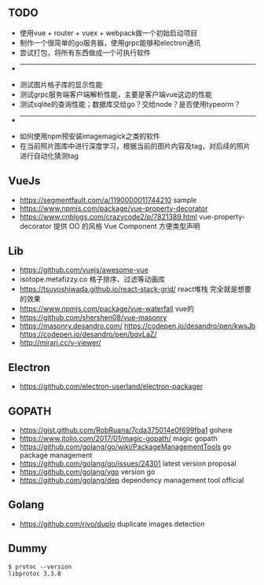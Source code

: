 ## TODO

* 使用vue + router + vuex + webpack做一个初始启动项目
* 制作一个很简单的go服务器，使用grpc能够和electron通讯
* 尝试打包，将所有东西做成一个可执行软件
* ---
* 测试图片格子库的显示性能
* 测试grpc服务端客户端解析性能，主要是客户端vue这边的性能
* 测试sqlite的查询性能；数据库交给go？交给node？是否使用typeorm？
* ---
* 如何使用npm预安装imagemagick之类的软件
* 在当前照片图库中进行深度学习，根据当前的图片内容及tag，对后续的照片进行自动化猜测tag

## VueJs

* https://segmentfault.com/a/1190000011744210 sample
* https://www.npmjs.com/package/vue-property-decorator
* https://www.cnblogs.com/crazycode2/p/7821389.html vue-property-decorator 提供 OO 的风格 Vue Component 方便类型声明

## Lib

* https://github.com/vuejs/awesome-vue
* isotope.metafizzy.co 格子排序、过滤等动画库
* https://tsuyoshiwada.github.io/react-stack-grid/ react堆栈 完全就是想要的效果
* https://www.npmjs.com/package/vue-waterfall vue的
* https://github.com/shershen08/vue-masonry
* https://masonry.desandro.com/ https://codepen.io/desandro/pen/kwsJb https://codepen.io/desandro/pen/bqvLaZ/
* http://mirari.cc/v-viewer/

## Electron

* https://github.com/electron-userland/electron-packager

## GOPATH

* https://gist.github.com/RobRuana/7cda375014e0f699fba1 gohere
* https://www.jtolio.com/2017/01/magic-gopath/ magic gopath
* https://github.com/golang/go/wiki/PackageManagementTools go package management
* https://github.com/golang/go/issues/24301 latest version proposal
* https://github.com/golang/vgo version go
* https://github.com/golang/dep dependency management tool official

## Golang

* https://github.com/rivo/duplo duplicate images detection

## Dummy

```
$ protoc --version
libprotoc 3.3.0
```